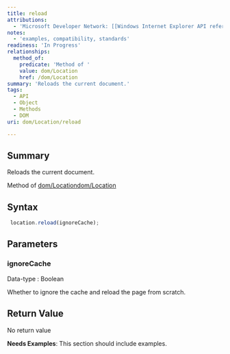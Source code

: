```yaml
---
title: reload
attributions:
  - 'Microsoft Developer Network: [[Windows Internet Explorer API reference](http://msdn.microsoft.com/en-us/library/ie/hh828809%28v=vs.85%29.aspx) Article]'
notes:
  - 'examples, compatibility, standards'
readiness: 'In Progress'
relationships:
  method_of:
    predicate: 'Method of '
    value: dom/Location
    href: /dom/Location
summary: 'Reloads the current document.'
tags:
  - API
  - Object
  - Methods
  - DOM
uri: dom/Location/reload

---
```

## <span>Summary</span>

Reloads the current document.

Method of [dom/Location](/dom/Location)[dom/Location](/dom/Location)

## <span>Syntax</span>

``` js
 location.reload(ignoreCache);
```

## <span>Parameters</span>

### <span>ignoreCache</span>

 Data-type
:   Boolean

 Whether to ignore the cache and reload the page from scratch.

## <span>Return Value</span>

No return value

**Needs Examples**: This section should include examples.

